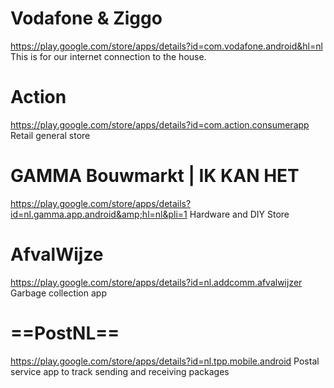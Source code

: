 
# Vodafone & Ziggo
https://play.google.com/store/apps/details?id=com.vodafone.android&hl=nl
This is for our internet connection to the house.
# Action
https://play.google.com/store/apps/details?id=com.action.consumerapp
Retail general store

# GAMMA Bouwmarkt | IK KAN HET
https://play.google.com/store/apps/details?id=nl.gamma.app.android&amp;hl=nl&pli=1
Hardware and DIY Store

# AfvalWijze
https://play.google.com/store/apps/details?id=nl.addcomm.afvalwijzer
Garbage collection app

# ==PostNL==
https://play.google.com/store/apps/details?id=nl.tpp.mobile.android
Postal service app to track sending and receiving packages 

